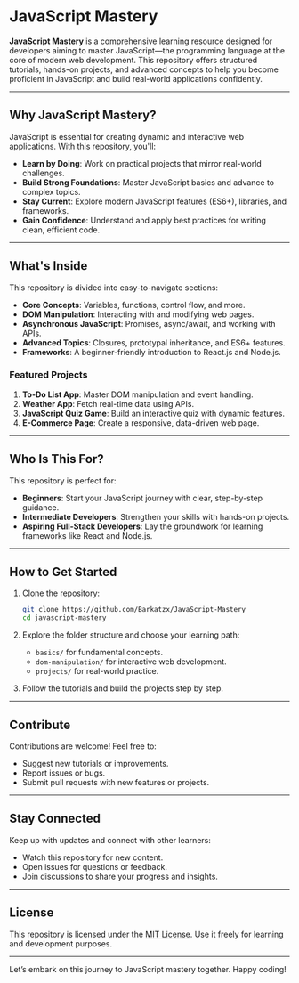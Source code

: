 # JavaScript Mastery

**JavaScript Mastery** is a comprehensive learning resource designed for developers aiming to master JavaScript—the programming language at the core of modern web development. This repository offers structured tutorials, hands-on projects, and advanced concepts to help you become proficient in JavaScript and build real-world applications confidently.

---

## Why JavaScript Mastery?

JavaScript is essential for creating dynamic and interactive web applications. With this repository, you'll:

- **Learn by Doing**: Work on practical projects that mirror real-world challenges.
- **Build Strong Foundations**: Master JavaScript basics and advance to complex topics.
- **Stay Current**: Explore modern JavaScript features (ES6+), libraries, and frameworks.
- **Gain Confidence**: Understand and apply best practices for writing clean, efficient code.

---

## What's Inside

This repository is divided into easy-to-navigate sections:

- **Core Concepts**: Variables, functions, control flow, and more.
- **DOM Manipulation**: Interacting with and modifying web pages.
- **Asynchronous JavaScript**: Promises, async/await, and working with APIs.
- **Advanced Topics**: Closures, prototypal inheritance, and ES6+ features.
- **Frameworks**: A beginner-friendly introduction to React.js and Node.js.

### Featured Projects

1. **To-Do List App**: Master DOM manipulation and event handling.
2. **Weather App**: Fetch real-time data using APIs.
3. **JavaScript Quiz Game**: Build an interactive quiz with dynamic features.
4. **E-Commerce Page**: Create a responsive, data-driven web page.

---

## Who Is This For?

This repository is perfect for:

- **Beginners**: Start your JavaScript journey with clear, step-by-step guidance.
- **Intermediate Developers**: Strengthen your skills with hands-on projects.
- **Aspiring Full-Stack Developers**: Lay the groundwork for learning frameworks like React and Node.js.

---

## How to Get Started

1. Clone the repository:
   ```bash
   git clone https://github.com/Barkatzx/JavaScript-Mastery
   cd javascript-mastery
   ```
2. Explore the folder structure and choose your learning path:

   - `basics/` for fundamental concepts.
   - `dom-manipulation/` for interactive web development.
   - `projects/` for real-world practice.

3. Follow the tutorials and build the projects step by step.

---

## Contribute

Contributions are welcome! Feel free to:

- Suggest new tutorials or improvements.
- Report issues or bugs.
- Submit pull requests with new features or projects.

---

## Stay Connected

Keep up with updates and connect with other learners:

- Watch this repository for new content.
- Open issues for questions or feedback.
- Join discussions to share your progress and insights.

---

## License

This repository is licensed under the [MIT License](LICENSE). Use it freely for learning and development purposes.

---

Let’s embark on this journey to JavaScript mastery together. Happy coding!
